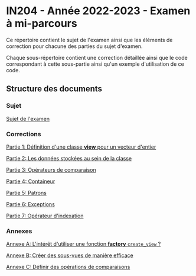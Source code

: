 # IN204 - Année 2022-2023 - Examen à mi-parcours

Ce répertoire contient le sujet de l'examen ainsi que les éléments de correction pour chacune des parties du sujet d'examen.

Chaque sous-répertoire contient une correction détaillée ainsi que le code correspondant à cette sous-partie ainsi qu'un exemple d'utilisation de ce code.

## Structure des documents

### Sujet

[Sujet de l'examen](Sujet/README.md)

### Corrections

[Partie 1: Définition d'une classe **view** pour un vecteur d'entier](Part1/README.md)

[Partie 2: Les données stockées au sein de la classe](Part2/README.md)

[Partie 3: Opérateurs de comparaison](Part3/README.md)

[Partie 4: Containeur](Part4/README.md)

[Partie 5: Patrons](Part5/README.md)

[Partie 6: Exceptions](Part6/README.md)

[Partie 7: Opérateur d'indexation](Part7/README.md)

### Annexes

[Annexe A: L'intérêt d'utiliser une fonction **factory** `create_view` ?](Annexes/create_view.md)

[Annexe B: Créer des sous-vues de manière efficace](Annexes/view_of_view.md)

[Annexe C: Définir des opérations de comparaisons](Annexes/spaceship.md)

